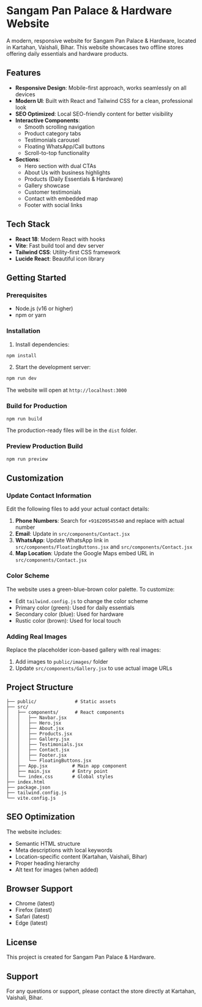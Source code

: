 # Sangam Pan Palace & Hardware Website

A modern, responsive website for Sangam Pan Palace & Hardware, located in Kartahan, Vaishali, Bihar. This website showcases two offline stores offering daily essentials and hardware products.

## Features

- **Responsive Design**: Mobile-first approach, works seamlessly on all devices
- **Modern UI**: Built with React and Tailwind CSS for a clean, professional look
- **SEO Optimized**: Local SEO-friendly content for better visibility
- **Interactive Components**: 
  - Smooth scrolling navigation
  - Product category tabs
  - Testimonials carousel
  - Floating WhatsApp/Call buttons
  - Scroll-to-top functionality
- **Sections**:
  - Hero section with dual CTAs
  - About Us with business highlights
  - Products (Daily Essentials & Hardware)
  - Gallery showcase
  - Customer testimonials
  - Contact with embedded map
  - Footer with social links

## Tech Stack

- **React 18**: Modern React with hooks
- **Vite**: Fast build tool and dev server
- **Tailwind CSS**: Utility-first CSS framework
- **Lucide React**: Beautiful icon library

## Getting Started

### Prerequisites

- Node.js (v16 or higher)
- npm or yarn

### Installation

1. Install dependencies:
```bash
npm install
```

2. Start the development server:
```bash
npm run dev
```

The website will open at `http://localhost:3000`

### Build for Production

```bash
npm run build
```

The production-ready files will be in the `dist` folder.

### Preview Production Build

```bash
npm run preview
```

## Customization

### Update Contact Information

Edit the following files to add your actual contact details:

1. **Phone Numbers**: Search for `+916209545540` and replace with actual number
2. **Email**: Update in `src/components/Contact.jsx`
3. **WhatsApp**: Update WhatsApp link in `src/components/FloatingButtons.jsx` and `src/components/Contact.jsx`
4. **Map Location**: Update the Google Maps embed URL in `src/components/Contact.jsx`

### Color Scheme

The website uses a green-blue-brown color palette. To customize:

- Edit `tailwind.config.js` to change the color scheme
- Primary color (green): Used for daily essentials
- Secondary color (blue): Used for hardware
- Rustic color (brown): Used for local touch

### Adding Real Images

Replace the placeholder icon-based gallery with real images:

1. Add images to `public/images/` folder
2. Update `src/components/Gallery.jsx` to use actual image URLs

## Project Structure

```
├── public/              # Static assets
├── src/
│   ├── components/      # React components
│   │   ├── Navbar.jsx
│   │   ├── Hero.jsx
│   │   ├── About.jsx
│   │   ├── Products.jsx
│   │   ├── Gallery.jsx
│   │   ├── Testimonials.jsx
│   │   ├── Contact.jsx
│   │   ├── Footer.jsx
│   │   └── FloatingButtons.jsx
│   ├── App.jsx         # Main app component
│   ├── main.jsx        # Entry point
│   └── index.css       # Global styles
├── index.html
├── package.json
├── tailwind.config.js
└── vite.config.js
```

## SEO Optimization

The website includes:
- Semantic HTML structure
- Meta descriptions with local keywords
- Location-specific content (Kartahan, Vaishali, Bihar)
- Proper heading hierarchy
- Alt text for images (when added)

## Browser Support

- Chrome (latest)
- Firefox (latest)
- Safari (latest)
- Edge (latest)

## License

This project is created for Sangam Pan Palace & Hardware.

## Support

For any questions or support, please contact the store directly at Kartahan, Vaishali, Bihar.
